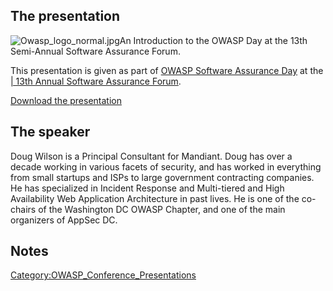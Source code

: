 ## The presentation

![Owasp_logo_normal.jpg](Owasp_logo_normal.jpg
"Owasp_logo_normal.jpg")An Introduction to the OWASP Day at the 13th
Semi-Annual Software Assurance Forum.

This presentation is given as part of [OWASP Software Assurance
Day](OWASP_Software_Assurance_Day_DC_2010 "wikilink") at the [| 13th
Annual Software Assurance
Forum](https://buildsecurityin.us-cert.gov/bsi/events/1133-BSI.html).

[Download the
presentation](Media:Doug_Wilson_2010-09_OWASP_DHS_SWA_Day_-_Intro.ppt "wikilink")

## The speaker

Doug Wilson is a Principal Consultant for Mandiant. Doug has over a
decade working in various facets of security, and has worked in
everything from small startups and ISPs to large government contracting
companies. He has specialized in Incident Response and Multi-tiered and
High Availability Web Application Architecture in past lives. He is one
of the co-chairs of the Washington DC OWASP Chapter, and one of the main
organizers of AppSec DC.

## Notes

[Category:OWASP_Conference_Presentations](Category:OWASP_Conference_Presentations "wikilink")